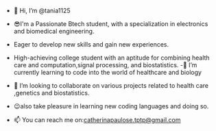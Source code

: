 - 👋 Hi, I’m @tania1125
 
- 😎I'm a Passionate Btech student, with a specialization in electronics and biomedical engineering.
-  Eager to develop new skills and gain new experiences.
-  High-achieving college student with an aptitude for combining health care and computation,signal processing, and biostatistics.
-🌱 I’m currently learning to code into the world of healthcare and biology
- 💞️ I’m looking to collaborate on various projects related to health care ,genetics and biostatistics.
- 😉also take pleasure in learning new coding languages and doing so.
- 📫 You can reach me on:catherinapaulose.tptp@gmail.com

<!---
tania1125/tania1125 is a ✨ special ✨ repository because its `README.md` (this file) appears on your GitHub profile.
You can click the Preview link to take a look at your changes.
--->
